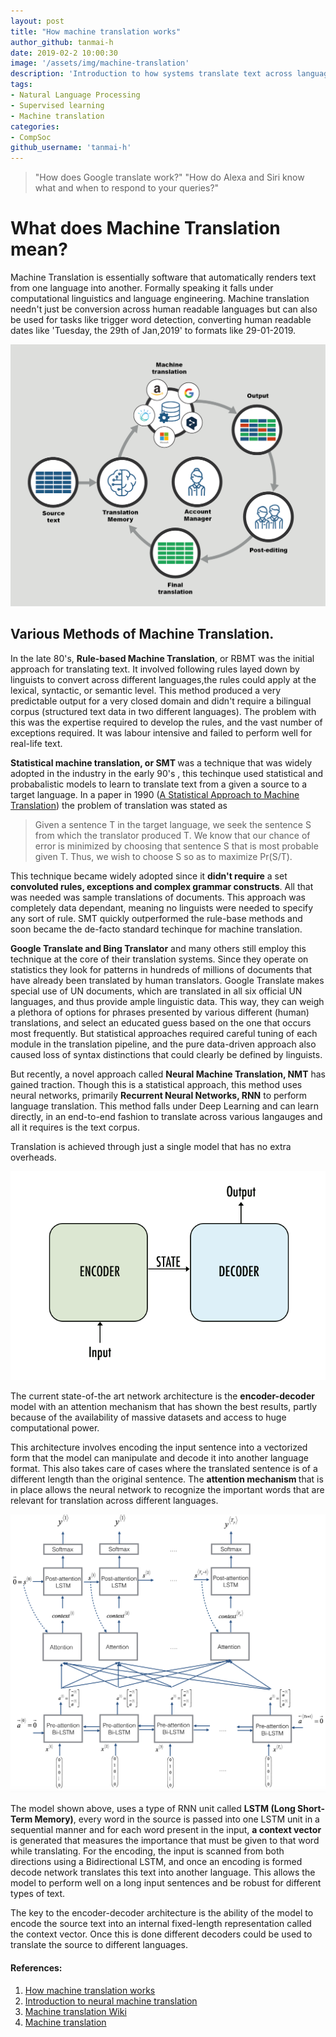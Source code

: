 ```yaml
---
layout: post
title: "How machine translation works"
author_github: tanmai-h
date: 2019-02-2 10:00:30
image: '/assets/img/machine-translation'
description: 'Introduction to how systems translate text across languages'
tags:
- Natural Language Processing
- Supervised learning
- Machine translation
categories:
- CompSoc
github_username: 'tanmai-h'
---
```


>"How does Google translate work?"
>"How do Alexa and Siri know what and when to respond to your queries?"

# What does Machine Translation mean?

Machine Translation is essentially software that automatically renders text from one language into another. Formally speaking it falls under  computational linguistics and language engineering. Machine translation needn't just be conversion across human readable languages but can also be used for tasks like trigger word detection, converting human readable dates like 'Tuesday, the 29th of Jan,2019' to formats like 29-01-2019.

![img1](/blog/assets/img/machine-translation/machine-translation-diagram2.png)

## Various Methods of Machine Translation.
In the late 80's, <b> Rule-based Machine Translation</b>, or RBMT was the initial approach for translating text. It involved following rules layed down by linguists to convert across different languages,the rules could apply at the lexical, syntactic, or semantic level. This method produced a very predictable output for a very closed domain and didn't require a bilingual corpus (structured text data in two different languages). The problem with this was the expertise required to develop the rules, and the vast number of exceptions required. It was labour intensive and failed to perform well for real-life text.

<b>Statistical machine translation, or SMT </b> was a technique that was widely adopted in the industry in the early 90's , this techinque used  statistical and probabalistic models to learn to translate text from a given a source to a target language. In a paper in 1990 ([A Statistical Approach to Machine Translation](https://dl.acm.org/citation.cfm?id=92860)) the problem of translation was stated as

>Given a sentence T in the target language, we seek the sentence S from which the translator produced T. We know that our chance of error is minimized by choosing that sentence S that is most probable given T. Thus, we wish to choose S so as to maximize Pr(S/T).	

This technique became widely adopted since it <b>didn't require</b> a set <b>convoluted rules, exceptions and complex grammar constructs</b>. All that was needed was sample translations of documents. This approach was completely data dependant, meaning no linguists were needed to specify any sort of rule. SMT quickly outperformed the rule-base methods and soon became the de-facto standard techinque for machine translation. 

<b>Google Translate and Bing Translator</b> and many others still employ this technique at the core of their translation systems. Since they operate on statistics they look for patterns in hundreds of millions of documents that have already been translated by human translators. Google Translate makes special use of UN documents, which are translated in all six official UN languages, and thus provide ample linguistic data. This way, they can weigh a plethora of options for phrases presented by various different (human) translations, and select an educated guess based on the one that occurs most frequently. But statistical approaches required careful tuning of each module in the translation pipeline, and the pure data-driven approach also caused loss of syntax distinctions that could  clearly be defined by linguists.

But recently, a novel approach called <b>Neural Machine Translation, NMT</b> has gained traction. Though this is a statistical approach, this method uses neural networks, primarily <b>Recurrent Neural Networks, RNN</b> to perform language translation. This method falls under Deep Learning and can learn directly, in an end-to-end fashion to translate across various langauges and all it requires is the text corpus. 

Translation is achieved through just a single model that has no extra overheads.

![img2](/blog/assets/img/machine-translation/encode-decode.png)

The current state-of-the art network architecture is the <b>encoder-decoder</b> model with an attention mechanism that has shown the best results, partly because of the availability of massive datasets and access to huge computational power. 

This architecture involves encoding the input sentence into a vectorized form that the model can manipulate and decode it into another language format. This also takes care of cases where the translated sentence is of a different length than the original sentence. The <b> attention mechanism </b> that is in place allows the neural network to recognize the important words that are relevant for translation across different languages. 

![img3](/blog/assets/img/machine-translation/attn_model.png)

The model shown above, uses a type of RNN unit called <b>LSTM (Long Short-Term Memory)</b>, every word in the source is passed into one LSTM unit in a sequential manner and for each word present in the input, <b>a context vector</b> is generated that measures the importance that must be given to that word while translating. For the encoding, the input is scanned from both directions using a Bidirectional LSTM, and once an encoding is formed decode network translates this text into another language. This allows the model to perform well on a long input sentences and be robust for different types of text.

The key to the encoder-decoder architecture is the ability of the model to encode the source text into an internal fixed-length representation called the context vector. Once this is done different decoders could be used to translate the source to different languages.  	


####  References:  
1. [How machine translation works](http://blog.systransoft.com/how-does-neural-machine-translation-work/)
2. [Introduction to neural machine translation](https://machinelearningmastery.com/introduction-neural-machine-translation/)
3. [Machine translation Wiki](https://en.wikipedia.org/wiki/Machine_translation)
4. [Machine translation](http://blog.globalizationpartners.com/machine-translation.aspx)